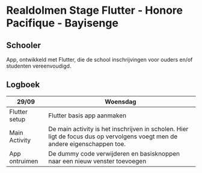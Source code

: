 # Realdolmen Stage Flutter - Honore Pacifique - Bayisenge

## Schooler

App, ontwikkeld met Flutter, die de school inschrijvingen voor ouders en/of studenten vereenvoudigd.


## Logboek


| 29/09       | Woensdag |
| ----------- | ----------- |
| Flutter setup      | Flutter basis app aanmaken        |
| Main Activity   | De main activity is het inschrijven in scholen. Hier ligt de focus dus op vervolgens voegt men de andere eigenschappen toe.        |
| App ontruimen | De dummy code verwijderen en basisknoppen naar een nieuw venster toevoegen |

